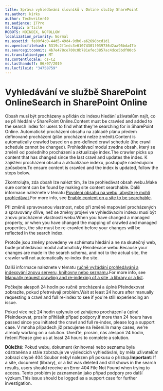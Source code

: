 ```yaml
---
title: Správa vyhledávání slovníků v Online služby SharePoint
ms.author: kirks
author: Techwriter40
ms.audience: ITPro
ms.topic: article
ROBOTS: NOINDEX, NOFOLLOW
localization_priority: Normal
ms.assetid: fe00f4c0-44d5-49d4-9db0-a62698bcd1d1
ms.openlocfilehash: 5319c2f1edc3e61074301f039736d2aa96bda47b
ms.sourcegitcommit: 4b7e478ce700c0b781efec3857ac4dce5bdf00c6
ms.translationtype: MT
ms.contentlocale: cs-CZ
ms.lasthandoff: 06/07/2019
ms.locfileid: "34758759"
---
```

# <a name="search-in-sharepoint-online"></a><span data-ttu-id="1025b-102">Vyhledávání ve službě SharePoint Online</span><span class="sxs-lookup"><span data-stu-id="1025b-102">Search in SharePoint Online</span></span>

<span data-ttu-id="1025b-103">Obsah musí být procházeny a přidán do indexu hledání uživatelům najít, co se při hledání v SharePoint Online.</span><span class="sxs-lookup"><span data-stu-id="1025b-103">Content must be crawled and added to the search index for users to find what they're searching for in SharePoint Online.</span></span> <span data-ttu-id="1025b-104">Automatické procházení obsahu na základě plánu předem definované procházení (plán procházení nelze změnit).</span><span class="sxs-lookup"><span data-stu-id="1025b-104">Content is automatically crawled based on a pre-defined crawl schedule (the crawl schedule cannot be changed).</span></span> <span data-ttu-id="1025b-105">Prohledávací modul zvedne obsah, který se změnil od posledního procházení a aktualizuje index.</span><span class="sxs-lookup"><span data-stu-id="1025b-105">The crawler picks up content that has changed since the last crawl and updates the index.</span></span> <span data-ttu-id="1025b-106">K zajištění procházení obsahu a aktualizace indexu, postupujte následujícím způsobem.</span><span class="sxs-lookup"><span data-stu-id="1025b-106">To ensure content is crawled and the index is updated, follow the steps below.</span></span>

<span data-ttu-id="1025b-107">Zkontrolujte, zda obsah lze nalézt tím, že lze prohledávat obsah webu.</span><span class="sxs-lookup"><span data-stu-id="1025b-107">Make sure content can be found by making site content searchable.</span></span> <span data-ttu-id="1025b-108">Další informace naleznete v tématu [Povolení obsahu na webu, abyste je mohli prohledávat](https://docs.microsoft.com/sharepoint/make-site-content-searchable).</span><span class="sxs-lookup"><span data-stu-id="1025b-108">For more info, see [Enable content on a site to be searchable](https://docs.microsoft.com/sharepoint/make-site-content-searchable).</span></span>

<span data-ttu-id="1025b-109">Při změně spravovanou vlastnost, nebo při změně mapování procházených a spravovány dříve, než se změny projeví ve vyhledávacím indexu musí být znovu procházené vlastnosti webu.</span><span class="sxs-lookup"><span data-stu-id="1025b-109">When you have changed a managed property, or when you have changed the mapping of crawled and managed properties, the site must be re-crawled before your changes will be reflected in the search index.</span></span> 

<span data-ttu-id="1025b-110">Protože jsou změny provedeny ve schématu hledání a ne na skutečný web, bude prohledávací modul automaticky Reindexace webu.</span><span class="sxs-lookup"><span data-stu-id="1025b-110">Because your changes are made in the search schema, and not to the actual site, the crawler will not automatically re-index the site.</span></span> 

<span data-ttu-id="1025b-111">Další informace naleznete v tématu [ručně vyžádání prohledávání a indexování znovu serveru, knihovny nebo seznamu](https://docs.microsoft.com/sharepoint/crawl-site-conten).</span><span class="sxs-lookup"><span data-stu-id="1025b-111">For more info, see [Manually request crawling and re-indexing of a site, a library or a list](https://docs.microsoft.com/sharepoint/crawl-site-conten).</span></span>

 <span data-ttu-id="1025b-112">Počkejte alespoň 24 hodin po ručně procházení a úplné Přeindexovat zobrazíte, pokud přetrvávají problém.</span><span class="sxs-lookup"><span data-stu-id="1025b-112">Wait at least 24 hours after manually requesting a crawl and full re-index to see if you're still experiencing an issue.</span></span> 

<span data-ttu-id="1025b-113">Pokud více než 24 hodin uplynulo od zahájeno procházení a úplné Přeindexovat, prosím přihlásit případ podpory.</span><span class="sxs-lookup"><span data-stu-id="1025b-113">If more than 24 hours have passed since you initiated the crawl and full re-index, please log a support case.</span></span> <span data-ttu-id="1025b-114">V mnoha případech již pracujeme na řešení.</span><span class="sxs-lookup"><span data-stu-id="1025b-114">In many cases, we're already working on a solution.</span></span> <span data-ttu-id="1025b-115">Uveďte, prosím, nás alespoň 24 hodin, řešení.</span><span class="sxs-lookup"><span data-stu-id="1025b-115">Please give us at least 24 hours to complete a solution.</span></span>

<span data-ttu-id="1025b-116">**Důležité**: Pokud webu, dokument (knihovna) nebo seznamu byla odstraněna a stále zobrazuje ve výsledcích vyhledávání, by měla uživatelům zobrazí chybě 404 Soubor nebyl nalezen při pokusu o přístup.</span><span class="sxs-lookup"><span data-stu-id="1025b-116">**Important**: If a site, document (library), or a list was deleted and still shows in the search results, users should receive an Error 404 File Not Found when trying to access.</span></span> <span data-ttu-id="1025b-117">Tento problém je zaznamenán jako případ podpory pro další výzkum.</span><span class="sxs-lookup"><span data-stu-id="1025b-117">This issue should be logged as a support case for further investigation.</span></span> 



